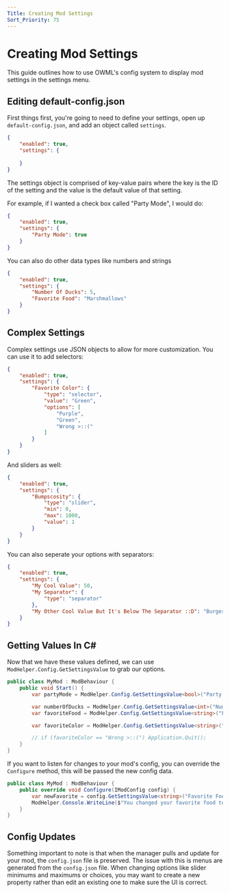 ```yaml
---
Title: Creating Mod Settings
Sort_Priority: 75
---
```


# Creating Mod Settings

This guide outlines how to use OWML's config system to display mod settings in the settings menu.

## Editing default-config.json

First things first, you're going to need to define your settings, open up `default-config.json`, and add an object called `settings`.

```json
{
    "enabled": true,
    "settings": {
     
    }
}
```

The settings object is comprised of key-value pairs where the key is the ID of the setting and the value is the default value of that setting.  

For example, if I wanted a check box called "Party Mode", I would do:

```json
{
    "enabled": true,
    "settings": {
        "Party Mode": true
    }
}
```

You can also do other data types like numbers and strings

```json
{
    "enabled": true,
    "settings": {
        "Number Of Ducks": 5,
        "Favorite Food": "Marshmallows"
    }
}
```

## Complex Settings

Complex settings use JSON objects to allow for more customization. You can use it to add selectors:

```json
{
    "enabled": true,
    "settings": {
        "Favorite Color": {
            "type": "selector",
            "value": "Green",
            "options": [
                "Purple",
                "Green",
                "Wrong >::("
            ]
        }
    }
}
```

And sliders as well:

```json
{
    "enabled": true,
    "settings": {
        "Bumpscosity": {
            "type": "slider",
            "min": 0,
            "max": 1000,
            "value": 1
        }
    }
}
```

You can also seperate your options with separators:

```json
{
    "enabled": true,
    "settings": {
        "My Cool Value": 50,
        "My Separator": {
            "type": "separator"
        },
        "My Other Cool Value But It's Below The Separator ::D": "Burger"
    }
}
```

## Getting Values In C\#

Now that we have these values defined, we can use `ModHelper.Config.GetSettingsValue` to grab our options.

```csharp
public class MyMod : ModBehaviour {
    public void Start() {
        var partyMode = ModHelper.Config.GetSettingsValue<bool>("Party Mode");

        var numberOfDucks = ModHelper.Config.GetSettingsValue<int>("Number Of Ducks");
        var favoriteFood = ModHelper.Config.GetSettingsValue<string>("Favorite Food");

        var favoriteColor = ModHelper.Config.GetSettingsValue<string>("Favorite Color");

        // if (favoriteColor == "Wrong >::(") Application.Quit();
    }
}
```

If you want to listen for changes to your mod's config, you can override the `Configure` method, this will be passed the new config data.

```csharp
public class MyMod : ModBehaviour {
    public override void Configure(IModConfig config) {
        var newFavorite = config.GetSettingsValue<string>("Favorite Food");
        ModHelper.Console.WriteLine($"You changed your favorite food to: {newFavorite}!");
    }
}
```

## Config Updates

Something important to note is that when the manager pulls and update for your mod, the `config.json` file is preserved. The issue with this is menus are generated from the `config.json` file. When changing options like slider minimums and maximums or choices, you may want to create a new property rather than edit an existing one to make sure the UI is correct.
